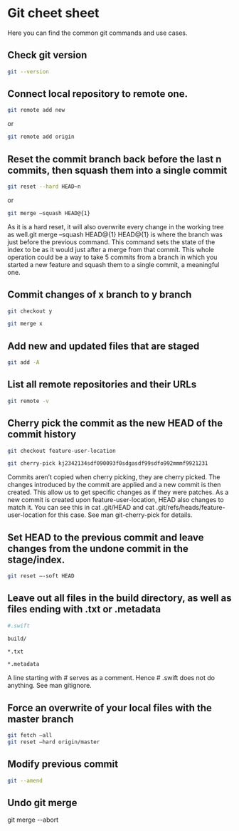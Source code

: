 # Git cheet sheet

Here you can find the common git commands and use cases.

## Check git version

```bash
git --version
```

## Connect local repository to remote one.

```bash
git remote add new
```
or
```bash
git remote add origin
```

##  Reset the commit branch back before the last n commits, then squash them into a single commit
```bash
git reset --hard HEAD~n
```
or
```bash
git merge –squash HEAD@{1}
```
As it is a hard reset, it will also overwrite every change in the working tree as well.git merge –squash HEAD@{1} HEAD@{1} is where the branch was just before the previous command. This command sets the state of the index to be as it would just after a merge from that commit. This whole operation could be a way to take 5 commits from a branch in which you started a new feature and squash them to a single commit, a meaningful one.

## Commit changes of x branch to y branch
```bash
git checkout y
```
```bash
git merge x
```

## Add new and updated files that are staged
```bash
git add -A
```

## List all remote repositories and their URLs
```bash
git remote -v
```


## Cherry pick the commit as the new HEAD of the commit history
```bash
git checkout feature-user-location
```
```bash
git cherry-pick kj2342134sdf090093f0sdgasdf99sdfo992mmmf9921231
```
Commits aren’t copied when cherry picking, they are cherry picked. The changes introduced by the commit are applied and a new commit is then created. This allow us to get specific changes as if they were patches. As a new commit is created upon feature-user-location, HEAD also changes to match it. You can see this in cat .git/HEAD and cat .git/refs/heads/feature-user-location for this case. See man git-cherry-pick for details.


## Set HEAD to the previous commit and leave changes from the undone commit in the stage/index.
```bash
git reset –-soft HEAD
```


## Leave out all files in the build directory, as well as files ending with .txt or .metadata
```bash
#.swift

build/

*.txt

*.metadata
```
A line starting with # serves as a comment. Hence # .swift does not do anything. See man gitignore.

## Force an overwrite of your local files with the master branch
```bash
git fetch –all
git reset –hard origin/master
```

## Modify previous commit
```bash
git --amend
```

## Undo git merge

git merge --abort


